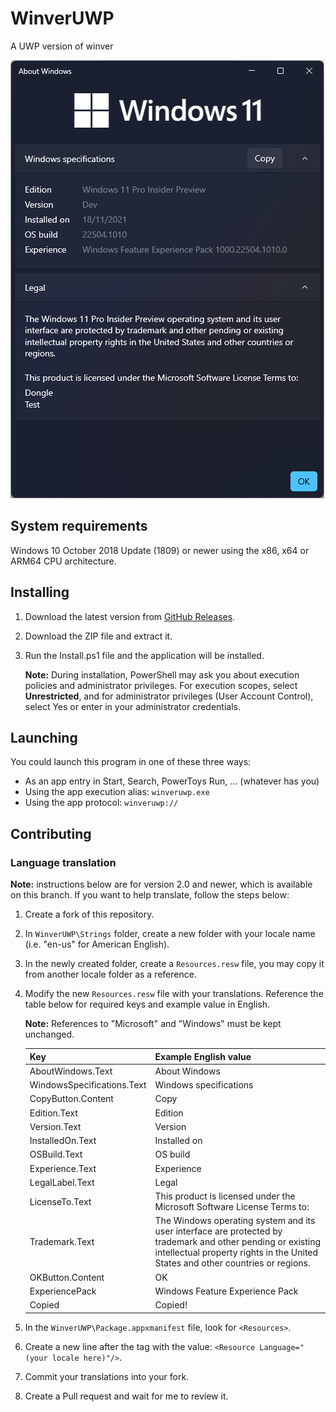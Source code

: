 # WinverUWP
A UWP version of winver

![WinverUWP on Windows 11 (Dev)](/images/WinverUWP-dark-11.png)

## System requirements
Windows 10 October 2018 Update (1809) or newer using the x86, x64 or ARM64 CPU architecture.

## Installing
1. Download the latest version from [GitHub Releases](https://github.com/dongle-the-gadget/WinverUWP/releases).
2. Download the ZIP file and extract it.
3. Run the Install.ps1 file and the application will be installed.
   
   **Note:** During installation, PowerShell may ask you about execution policies and administrator privileges. For execution scopes, select **Unrestricted**, and for administrator privileges (User Account Control), select Yes or enter in your administrator credentials.

## Launching
You could launch this program in one of these three ways:
- As an app entry in Start, Search, PowerToys Run, ... (whatever has you)
- Using the app execution alias: `winveruwp.exe`
- Using the app protocol: `winveruwp://`

## Contributing
### Language translation
**Note:** instructions below are for version 2.0 and newer, which is available on this branch.
If you want to help translate, follow the steps below:
1. Create a fork of this repository.
2. In `WinverUWP\Strings` folder, create a new folder with your locale name (i.e. "en-us" for American English).
3. In the newly created folder, create a `Resources.resw` file, you may copy it from another locale folder as a reference.
4. Modify the new `Resources.resw` file with your translations. Reference the table below for required keys and example value in English.

   **Note:** References to "Microsoft" and "Windows" must be kept unchanged.

   | Key      | Example English value             |
   |----------|-----------------------------------|
   |AboutWindows.Text|About Windows|
   |WindowsSpecifications.Text|Windows specifications|
   |CopyButton.Content|Copy|
   |Edition.Text|Edition|
   |Version.Text|Version|
   |InstalledOn.Text|Installed on|
   |OSBuild.Text|OS build|
   |Experience.Text|Experience|
   |LegalLabel.Text|Legal|
   |LicenseTo.Text|This product is licensed under the Microsoft Software License Terms to:|
   |Trademark.Text|The Windows operating system and its user interface are protected by trademark and other pending or existing intellectual property rights in the United States and other countries or regions.|
   |OKButton.Content|OK|
   |ExperiencePack|Windows Feature Experience Pack|
   |Copied|Copied!|
5. In the `WinverUWP\Package.appxmanifest` file, look for `<Resources>`.
6. Create a new line after the tag with the value: `<Resource Language="(your locale here)"/>`.
7. Commit your translations into your fork.
8. Create a Pull request and wait for me to review it.

